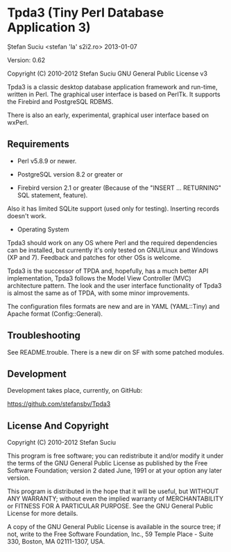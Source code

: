 Tpda3 (Tiny Perl Database Application 3)
========================================
Ștefan Suciu <stefan 'la' s2i2.ro>
2013-01-07

Version: 0.62

Copyright (C) 2010-2012  Stefan Suciu
GNU General Public License v3

Tpda3 is a classic desktop database application framework and
run-time, written in Perl.  The graphical user interface is based on
PerlTk. It supports the Firebird and PostgreSQL RDBMS.

There is also an early, experimental, graphical user interface based
on wxPerl.


Requirements
------------

- Perl v5.8.9 or newer.

- PostgreSQL version 8.2 or greater or
- Firebird version 2.1 or greater
  (Because of the "INSERT ... RETURNING" SQL statement, feature).

Also it has limited SQLite support (used only for testing). Inserting
records doesn't work.

- Operating System

Tpda3 should work on any OS where Perl and the required dependencies
can be installed, but currently it's only tested on GNU/Linux and
Windows (XP and 7).  Feedback and patches for other OSs is welcome.

Tpda3 is the successor of TPDA and, hopefully, has a much better API
implementation, Tpda3 follows the Model View Controller (MVC)
architecture pattern.  The look and the user interface functionality
of Tpda3 is almost the same as of TPDA, with some minor improvements.

The configuration files formats are new and are in YAML (YAML::Tiny)
and Apache format (Config::General).


Troubleshooting
---------------

See README.trouble. There is a new dir on SF with some patched modules.


Development
-----------

Development takes place, currently, on GitHub:

https://github.com/stefansbv/Tpda3


License And Copyright
---------------------

Copyright (C) 2010-2012 Stefan Suciu

This program is free software; you can redistribute it and/or modify
it under the terms of the GNU General Public License as published by
the Free Software Foundation; version 2 dated June, 1991 or at your option
any later version.

This program is distributed in the hope that it will be useful,
but WITHOUT ANY WARRANTY; without even the implied warranty of
MERCHANTABILITY or FITNESS FOR A PARTICULAR PURPOSE.  See the
GNU General Public License for more details.

A copy of the GNU General Public License is available in the source tree;
if not, write to the Free Software Foundation, Inc.,
59 Temple Place - Suite 330, Boston, MA 02111-1307, USA.
